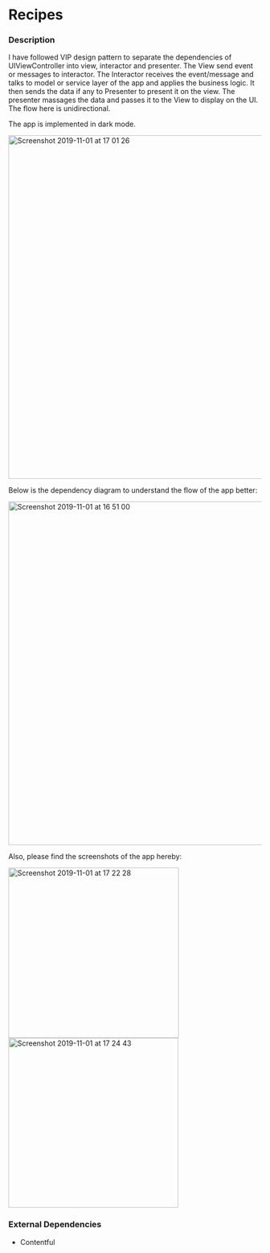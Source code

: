 # Recipes

### Description

I have followed VIP design pattern to separate the dependencies of UIViewController into view, interactor and presenter. The View send event or messages to interactor. The Interactor receives the event/message and talks to model or service layer of the app and applies the business logic. It then sends the data if any to Presenter to present it on the view. The presenter massages the data and passes it to the View to display on the UI. The flow here is unidirectional.

The app is implemented in dark mode.

<img width="684" alt="Screenshot 2019-11-01 at 17 01 26" src="https://user-images.githubusercontent.com/6704803/68039120-b82c9180-fccb-11e9-99fc-0aaf7d34e75a.png">

Below is the dependency diagram to understand the flow of the app better:

<img width="684" alt="Screenshot 2019-11-01 at 16 51 00" src="https://user-images.githubusercontent.com/6704803/68039173-d98d7d80-fccb-11e9-9016-0c970947b75c.png">


Also, please find the screenshots of the app hereby: 

<img width="339" alt="Screenshot 2019-11-01 at 17 22 28" src="https://user-images.githubusercontent.com/6704803/68039550-a7c8e680-fccc-11e9-8f36-8970eefa4cac.png">   <img width="338" alt="Screenshot 2019-11-01 at 17 24 43" src="https://user-images.githubusercontent.com/6704803/68039646-dcd53900-fccc-11e9-952a-656dea2428f5.png">

### External Dependencies
- Contentful

 
